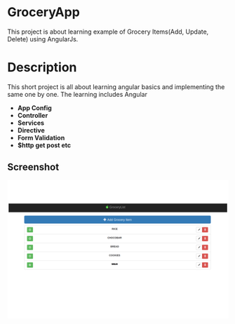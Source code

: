 # GroceryApp
This project is about learning example of Grocery Items(Add, Update, Delete) using AngularJs.

# Description
This short project is all about learning angular basics and implementing the same one by one. The learning includes Angular
- **App Config**
- **Controller**
- **Services**
- **Directive**
- **Form Validation**
- **$http get post etc**

## Screenshot

![Grocery](https://github.com/rohit2503/angular/blob/master/grocery/data/grocery.png?raw=true "Grocery List")
